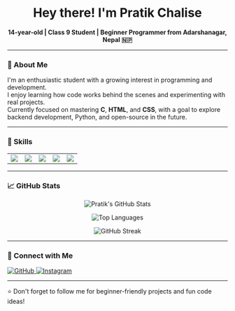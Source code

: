 
<h1 align="center">Hey there! I'm Pratik Chalise</h1>
<p align="center"><strong>14-year-old | Class 9 Student | Beginner Programmer from Adarshanagar, Nepal 🇳🇵</strong></p>

---

### 🧠 About Me

I'm an enthusiastic student with a growing interest in programming and development.  
I enjoy learning how code works behind the scenes and experimenting with real projects.  
Currently focused on mastering **C**, **HTML**, and **CSS**, with a goal to explore backend development, Python, and open-source in the future.

---

### 🚀 Skills

<table>
  <tr>
    <td><img src="https://img.shields.io/badge/C-00599C?style=for-the-badge&logo=c&logoColor=white"/></td>
    <td><img src="https://img.shields.io/badge/HTML5-E34F26?style=for-the-badge&logo=html5&logoColor=white"/></td>
    <td><img src="https://img.shields.io/badge/CSS3-1572B6?style=for-the-badge&logo=css3&logoColor=white"/></td>
    <td><img src="https://img.shields.io/badge/VS%20Code-007ACC?style=for-the-badge&logo=visual-studio-code&logoColor=white"/></td>
    <td><img src="https://img.shields.io/badge/Git-F05032?style=for-the-badge&logo=git&logoColor=white"/></td>
  </tr>
</table>

---

### 📈 GitHub Stats

<p align="center">
  <img src="https://github-readme-stats.vercel.app/api?username=pratiksuii7&show_icons=true&theme=radical" alt="Pratik's GitHub Stats" />
</p>

<p align="center">
  <img src="https://github-readme-stats.vercel.app/api/top-langs/?username=pratiksuii7&layout=compact&theme=radical" alt="Top Languages"/>
</p>

<p align="center">
  <img src="https://streak-stats.demolab.com?user=pratiksuii7&theme=radical" alt="GitHub Streak"/>
</p>

---



### 🔗 Connect with Me

<p align="left">
  <a href="https://github.com/pratiksuii7" target="_blank">
    <img src="https://img.shields.io/badge/GitHub-pratiksuii7-181717?style=for-the-badge&logo=github" alt="GitHub"/>
  </a>
  <a href="https://instagram.com/YOUR_USERNAME" target="_blank">
    <img src="https://img.shields.io/badge/Instagram-Follow-833AB4?style=for-the-badge&logo=instagram&logoColor=white" alt="Instagram"/>
  </a>
</p>

---

⭐️ Don't forget to follow me for beginner-friendly projects and fun code ideas!
